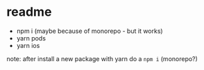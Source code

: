 # readme

- npm i (maybe because of monorepo - but it works)
- yarn pods
- yarn ios

note: after install a new package with yarn do a `npm i` (monorepo?)
